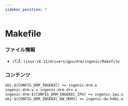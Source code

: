 ```yaml
---
sidebar_position: 7
---
```

# Makefile

### ファイル情報

- パス: `linux-v6.12/drivers/gpu/drm/ingenic/Makefile`

### コンテンツ

```txt
obj-$(CONFIG_DRM_INGENIC) += ingenic-drm.o
ingenic-drm-y = ingenic-drm-drv.o
ingenic-drm-$(CONFIG_DRM_INGENIC_IPU) += ingenic-ipu.o
obj-$(CONFIG_DRM_INGENIC_DW_HDMI) += ingenic-dw-hdmi.o

```
